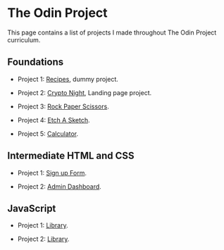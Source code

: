 # The Odin Project

This page contains a list of projects I made throughout The Odin Project curriculum.

## Foundations

- Project 1: [Recipes](https://mahmoud-elnagar1698.github.io/The-Odin-Project/recipes/ "dummy project: a project with no useful information, just placeholders"), dummy project.

- Project 2: [Crypto Night](https://mahmoud-elnagar1698.github.io/The-Odin-Project/crypto-night/ "HTML, CSS (Flexbox)"), Landing page project.

- Project 3: [Rock Paper Scissors](https://mahmoud-elnagar1698.github.io/The-Odin-Project/rock-paper-scissors/ "JavaScript").

- Project 4: [Etch A Sketch](https://mahmoud-elnagar1698.github.io/The-Odin-Project/etch-a-sketch/ "JavaScript").

- Project 5: [Calculator](https://mahmoud-elnagar1698.github.io/The-Odin-Project/calculator/ "Foundation Final Project").

## Intermediate HTML and CSS

- Project 1: [Sign up Form](https://mahmoud-elnagar1698.github.io/The-Odin-Project/sign-up-form/ "Intermediate HTML and CSS  Project").

- Project 2: [Admin Dashboard](https://mahmoud-elnagar1698.github.io/The-Odin-Project/admin-dashboard/ "Intermediate HTML and CSS Final Project").

## JavaScript

- Project 1: [Library](https://mahmoud-elnagar1698.github.io/The-Odin-Project/library/ "OOP using prototype and constructor functions").

- Project 2: [Library](https://mahmoud-elnagar1698.github.io/The-Odin-Project/tic-tac-toe/ "OOP using Factory, Module, and Mediator Patterns").
